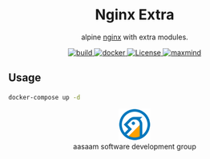 <div align="center">
  <h1>
    Nginx Extra
  </h1>
  <p>
    alpine <a href="https://nlnetlabs.nl/projects/unbound/about/">nginx</a> with extra modules.
  </p>
  <p>
    <a href="https://github.com/aasaam/nginx-extra/actions/workflows/build.yml">
      <img alt="build" src="https://github.com/aasaam/nginx-extra/actions/workflows/build.yml/badge.svg">
    </a>
    <a href="https://hub.docker.com/r/aasaam/nginx-extra" target="_blank">
      <img src="https://img.shields.io/docker/image-size/aasaam/nginx-extra?label=docker%20image" alt="docker" />
    </a>
    <a href="https://github.com/aasaam/nginx-extra/blob/master/LICENSE">
      <img alt="License" src="https://img.shields.io/github/license/aasaam/nginx-extra">
    </a>
    <a href="https://www.maxmind.com" target="_blank">
      <img src="https://img.shields.io/badge/IP%20Geolocation-maxmind-00AEEF" alt="maxmind" />
    </a>
  </p>
</div>

## Usage

```bash
docker-compose up -d
```

<div>
  <p align="center">
    <img alt="aasaam software development group" width="64" src="https://raw.githubusercontent.com/aasaam/information/master/logo/aasaam.svg">
    <br />
    aasaam software development group
  </p>
</div>
